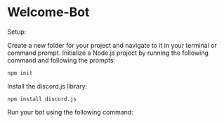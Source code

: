 # Welcome-Bot
Setup:

Create a new folder for your project and navigate to it in your terminal or command prompt.
Initialize a Node.js project by running the following command and following the prompts:
```
npm init
``` 
Install the discord.js library:
```
npm install discord.js
```
Run your bot using the following command:
```node bot.js
```
